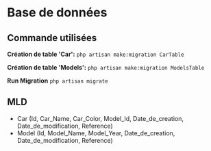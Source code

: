 # Base de données

## Commande utilisées

**Création de table 'Car':**
`php artisan make:migration CarTable`

**Création de table 'Models':**
`php artisan make:migration ModelsTable`

**Run Migration**
`php artisan migrate`

## MLD

- Car (Id, Car_Name, Car_Color, Model_Id, Date_de_creation, Date_de_modification, Reference)
- Model (Id, Model_Name, Model_Year, Date_de_creation, Date_de_modification, Reference)
